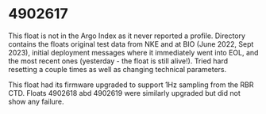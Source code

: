 # 4902617

This float is not in the Argo Index as it never reported a profile. Directory contains the floats original test data from NKE and at BIO (June 2022, Sept 2023), initial deployment messages where it immediately went into EOL, and the most recent ones (yesterday - the float is still alive!). Tried hard resetting a couple times as well as changing technical parameters. 

This float had its firmware upgraded to support 1Hz sampling from the RBR CTD. Floats 4902618 abd 4902619 were similarly upgraded but did not show any failure.